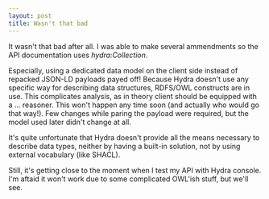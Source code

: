 ```yaml
---
layout: post
title: Wasn't that bad
---
```


It wasn't that bad after all. I was able to make several ammendments so the API documentation uses _hydra:Collection_.

Especially, using a dedicated data model on the client side instead of repacked JSON-LD payloads payed off!
Because Hydra doesn't use any specific way for describing data structures, RDFS/OWL constructs are in use.
This complicates analysis, as in theory client should be equipped with a ... reasoner. This won't happen any time soon (and actually who would go that way!).
Few changes while paring the payload were required, but the model used later didn't change at all.

It's quite unfortunate that Hydra doesn't provide all the means necessary to describe data types, neither by having a built-in solution, not by using external vocabulary (like SHACL).

Still, it's getting close to the moment when I test my API with Hydra console. I'm aftaid it won't work due to some complicated OWL'ish stuff, but we'll see.